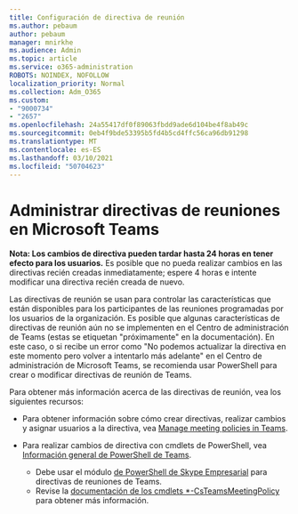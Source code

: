 ```yaml
---
title: Configuración de directiva de reunión
ms.author: pebaum
author: pebaum
manager: mnirkhe
ms.audience: Admin
ms.topic: article
ms.service: o365-administration
ROBOTS: NOINDEX, NOFOLLOW
localization_priority: Normal
ms.collection: Adm_O365
ms.custom:
- "9000734"
- "2657"
ms.openlocfilehash: 24a55417df0f89063fbdd9ade6d104be4f8ab49c
ms.sourcegitcommit: 0eb4f9bde53395b5fd4b5cd4ffc56ca96db91298
ms.translationtype: MT
ms.contentlocale: es-ES
ms.lasthandoff: 03/10/2021
ms.locfileid: "50704623"
---
```

# <a name="manage-meeting-policies-in-microsoft-teams"></a>Administrar directivas de reuniones en Microsoft Teams

**Nota: Los cambios de directiva pueden tardar hasta 24 horas en tener efecto para los usuarios.** Es posible que no pueda realizar cambios en las directivas recién creadas inmediatamente; espere 4 horas e intente modificar una directiva recién creada de nuevo.

Las directivas de reunión se usan para controlar las características que están disponibles para los participantes de las reuniones programadas por los usuarios de la organización. Es posible que algunas características de directivas de reunión aún no se implementen en el Centro de administración de Teams (estas se etiquetan "próximamente" en la documentación). En este caso, o si recibe un error como "No podemos actualizar la directiva en este momento pero volver a intentarlo más adelante" en el Centro de administración de Microsoft Teams, se recomienda usar PowerShell para crear o modificar directivas de reunión de Teams. 

Para obtener más información acerca de las directivas de reunión, vea los siguientes recursos:

- Para obtener información sobre cómo crear directivas, realizar cambios y asignar usuarios a la directiva, vea [Manage meeting policies in Teams](https://docs.microsoft.com/microsoftteams/meeting-policies-in-teams).

- Para realizar cambios de directiva con cmdlets de PowerShell, vea [Información general de PowerShell de Teams](https://docs.microsoft.com/microsoftteams/teams-powershell-overview). 
    - Debe usar el módulo [de PowerShell de Skype Empresarial](https://docs.microsoft.com/skypeforbusiness/set-up-your-computer-for-windows-powershell/download-and-install-the-skype-for-business-online-connector) para directivas de reuniones de Teams. 
    - Revise la [documentación de los cmdlets *-CsTeamsMeetingPolicy](https://docs.microsoft.com/search/?search=CsTeamsMeetingPolicy&view=skype-ps) para obtener más información.

